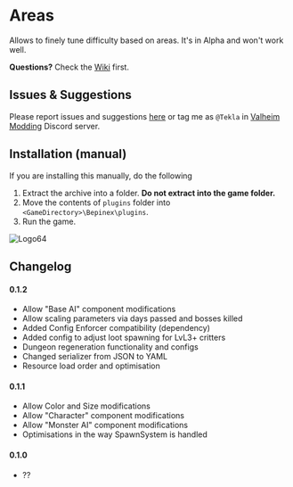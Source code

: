 # Areas
Allows to finely tune difficulty based on areas. It's in Alpha and won't work well.

**Questions?** Check the [Wiki](https://github.com/T3kla/ValMods/wiki/Areas) first.

## Issues & Suggestions
Please report issues and suggestions [here](https://github.com/T3kla/ValMods/issues) or tag me as `@Tekla` in [Valheim Modding](https://discord.gg/RBq2mzeu4z) Discord server.

## Installation (manual)
If you are installing this manually, do the following 

1. Extract the archive into a folder. **Do not extract into the game folder.**
2. Move the contents of `plugins` folder into `<GameDirectory>\Bepinex\plugins`.
3. Run the game.

![Logo64](https://user-images.githubusercontent.com/23636548/112306898-a1ac1f00-8ca0-11eb-8b3e-90e73dc7bad2.png)

## Changelog
#### 0.1.2
- Allow "Base AI" component modifications
- Allow scaling parameters via days passed and bosses killed
- Added Config Enforcer compatibility (dependency)
- Added config to adjust loot spawning for LvL3+ critters
- Dungeon regeneration functionality and configs
- Changed serializer from JSON to YAML
- Resource load order and optimisation
#### 0.1.1
- Allow Color and Size modifications
- Allow "Character" component modifications
- Allow "Monster AI" component modifications
- Optimisations in the way SpawnSystem is handled
#### 0.1.0
- ??
